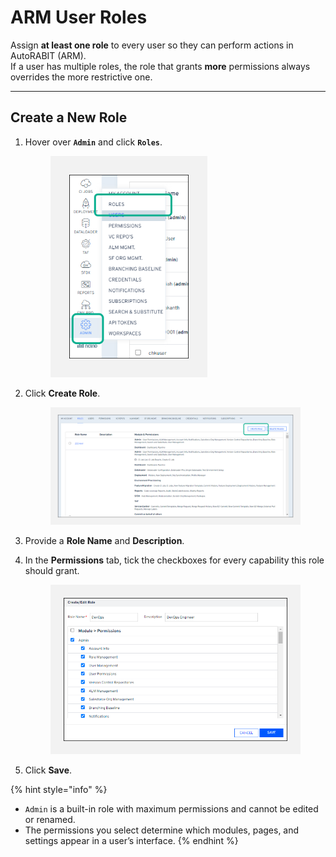 # ARM User Roles

Assign **at least one role** to every user so they can perform actions in AutoRABIT (ARM).  
If a user has multiple roles, the role that grants **more** permissions always overrides the more restrictive one.

---

## Create a New Role

1. Hover over **`Admin`** and click **`Roles`**.

   <figure><img src="../../../../.gitbook/assets/image (569).png" alt="Roles option highlighted in the Admin menu" width="251"></figure>

2. Click **Create Role**.

   <figure><img src="../../../../.gitbook/assets/image (570).png" alt="Create Role button on Roles page" width="563"></figure>

3. Provide a **Role Name** and **Description**.  
4. In the **Permissions** tab, tick the checkboxes for every capability this role should grant.

   <figure><img src="../../../../.gitbook/assets/image (571).png" alt="Permissions tab showing module checkboxes" width="563"></figure>

5. Click **Save**.

{% hint style="info" %}
* `Admin` is a built-in role with maximum permissions and cannot be edited or renamed.  
* The permissions you select determine which modules, pages, and settings appear in a user’s interface.
{% endhint %}
